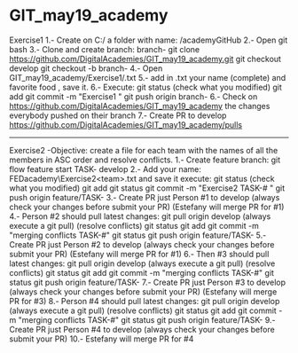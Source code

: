 # GIT_may19_academy
Exercise1
1.- Create on C:/ a folder with name: /academyGitHub
2.- Open git bash
3.- Clone  and create branch: branch-<name>
                              git clone https://github.com/DigitalAcademies/GIT_may19_academy.git
                              git checkout develop
                              git checkout -b branch-<name>
4.- Open GIT_may19_academy/Exercise1/<name>.txt
5.- add in <name>.txt your name (complete) and favorite food , save it.
6.- Execute:
                              git status (check what you modified)
                              git add <file>
                              git commit -m "Exercise1 <name>"
                              git push origin branch-<name>
6.- Check on https://github.com/DigitalAcademies/GIT_may19_academy the changes everybody pushed on their branch
7.- Create PR to develop https://github.com/DigitalAcademies/GIT_may19_academy/pulls

-----------------------------------------------------------------------------------------------------------
Exercise2
-Objective: create a file for each team with the names of all the members in ASC order and resolve conflicts.
1.- Create feature branch:
                              git flow feature start TASK-<number> develop
2.- Add your name: FEDacademy\Exercise2\<team>.txt and save it
               execute:
                              git status (check what you modified)
                              git add <file>
                              git status
                              git commit -m "Exercise2 TASK-# <name>"
                              git push origin feature/TASK-<number>
3.- Create PR just Person #1 to develop (always check your changes before submit your PR)
               (Estefany will merge PR for #1)
4.- Person #2 should pull latest changes:
                              git pull origin develop (always execute a git pull)
                              (resolve conflicts)
                              git status
                              git add <file>
                              git commit -m "merging conflicts TASK-#"
                              git status
                              git push origin feature/TASK-<number>
5.- Create PR just Person #2 to develop (always check your changes before submit your PR)
               (Estefany will merge  PR for #1)
6.- Then #3 should pull latest changes:
                              git pull origin develop (always execute a git pull)
                              (resolve conflicts)
                              git status
                              git add <file>
                              git commit -m "merging conflicts TASK-#"
                              git status
                              git push origin feature/TASK-<number>
7.- Create PR just Person #3 to develop (always check your changes before submit your PR)
               (Estefany will merge PR for #3)
8.- Person #4 should pull latest changes:
                              git pull origin develop (always execute a git pull)
                              (resolve conflicts)
                              git status
                              git add <file>
                              git commit -m "merging conflicts TASK-#"
                              git status
                              git push origin feature/TASK-<number>
9.- Create PR just Person #4 to develop (always check your changes before submit your PR)
10.- Estefany will merge PR for #4

